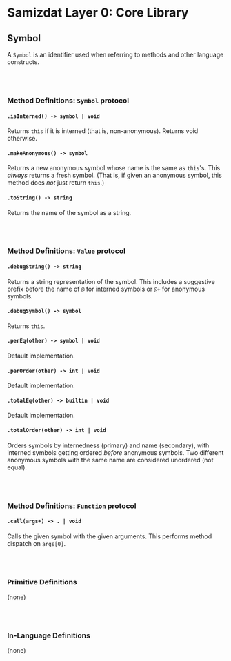Samizdat Layer 0: Core Library
==============================

Symbol
------

A `Symbol` is an identifier used when referring to methods and other
language constructs.


<br><br>
### Method Definitions: `Symbol` protocol

#### `.isInterned() -> symbol | void`

Returns `this` if it is interned (that is, non-anonymous). Returns void
otherwise.

#### `.makeAnonymous() -> symbol`

Returns a new anonymous symbol whose name is the same as `this`'s. This
*always* returns a fresh symbol. (That is, if given an anonymous symbol,
this method does *not* just return `this`.)

#### `.toString() -> string`

Returns the name of the symbol as a string.

<br><br>
### Method Definitions: `Value` protocol

#### `.debugString() -> string`

Returns a string representation of the symbol. This includes a suggestive
prefix before the name of `@` for interned symbols or `@+` for anonymous
symbols.

#### `.debugSymbol() -> symbol`

Returns `this`.

#### `.perEq(other) -> symbol | void`

Default implementation.

#### `.perOrder(other) -> int | void`

Default implementation.

#### `.totalEq(other) -> builtin | void`

Default implementation.

#### `.totalOrder(other) -> int | void`

Orders symbols by internedness (primary) and name (secondary), with
interned symbols getting ordered *before* anonymous symbols. Two
different anonymous symbols with the same name are considered unordered
(not equal).

<br><br>
### Method Definitions: `Function` protocol

#### `.call(args+) -> . | void`

Calls the given symbol with the given arguments. This performs method
dispatch on `args[0]`.


<br><br>
### Primitive Definitions

(none)

<br><br>
### In-Language Definitions

(none)
